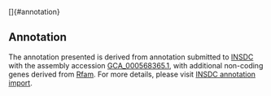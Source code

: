 []{#annotation}

Annotation
----------

The annotation presented is derived from annotation submitted to
[INSDC](http://www.insdc.org) with the assembly accession
[GCA\_000568365.1](http://www.ebi.ac.uk/ena/data/view/GCA_000568365.1),
with additional non-coding genes derived from
[Rfam](http://rfam.xfam.org/). For more details, please visit [INSDC
annotation
import](http://ensemblgenomes.org/info/data/insdc_annotation).
